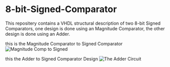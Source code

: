 # 8-bit-Signed-Comparator

This repositery contains a VHDL structural description of two 8-bit Signed Comparators, one design is done using an Magnitude Comparator, the other design is done using an Adder.

this is the Magnitude Comparator to Signed Comparator
![Magnitude Comp to Signed](https://user-images.githubusercontent.com/115925101/225581337-efb2913c-4eff-48b7-a07c-d03d74bff581.jpg)


this the Adder to Signed Comparator Design
![The Adder Circuit](https://user-images.githubusercontent.com/115925101/225581365-2882b87b-1c44-4889-80e9-a680ac0ce639.jpg)

